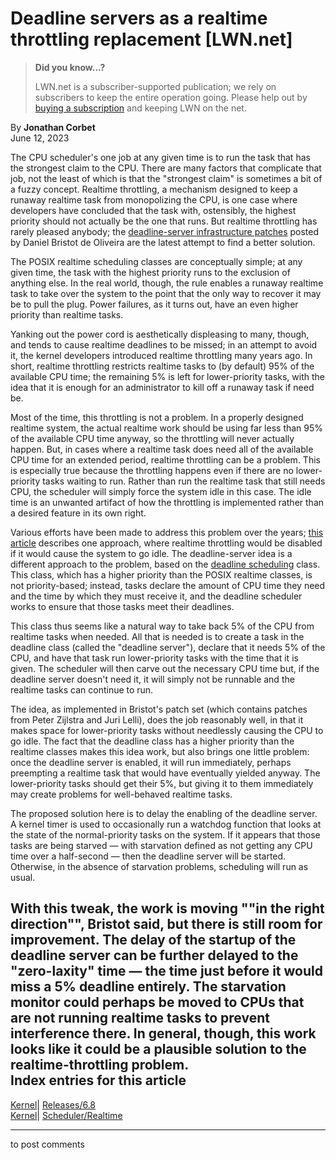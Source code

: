 # Deadline servers as a realtime throttling replacement [LWN.net]

> **Did you know...?**
> 
> LWN.net is a subscriber-supported publication; we rely on subscribers to keep the entire operation going. Please help out by [buying a subscription](/Promo/nst-nag4/subscribe) and keeping LWN on the net. 

By **Jonathan Corbet**  
June 12, 2023 

The CPU scheduler's one job at any given time is to run the task that has the strongest claim to the CPU. There are many factors that complicate that job, not the least of which is that the "strongest claim" is sometimes a bit of a fuzzy concept. Realtime throttling, a mechanism designed to keep a runaway realtime task from monopolizing the CPU, is one case where developers have concluded that the task with, ostensibly, the highest priority should not actually be the one that runs. But realtime throttling has rarely pleased anybody; the [deadline-server infrastructure patches](/ml/linux-kernel/cover.1686239016.git.bristot@kernel.org/) posted by Daniel Bristot de Oliveira are the latest attempt to find a better solution. 

The POSIX realtime scheduling classes are conceptually simple; at any given time, the task with the highest priority runs to the exclusion of anything else. In the real world, though, the rule enables a runaway realtime task to take over the system to the point that the only way to recover it may be to pull the plug. Power failures, as it turns out, have an even higher priority than realtime tasks. 

Yanking out the power cord is aesthetically displeasing to many, though, and tends to cause realtime deadlines to be missed; in an attempt to avoid it, the kernel developers introduced realtime throttling many years ago. In short, realtime throttling restricts realtime tasks to (by default) 95% of the available CPU time; the remaining 5% is left for lower-priority tasks, with the idea that it is enough for an administrator to kill off a runaway task if need be. 

Most of the time, this throttling is not a problem. In a properly designed realtime system, the actual realtime work should be using far less than 95% of the available CPU time anyway, so the throttling will never actually happen. But, in cases where a realtime task does need all of the available CPU time for an extended period, realtime throttling can be a problem. This is especially true because the throttling happens even if there are no lower-priority tasks waiting to run. Rather than run the realtime task that still needs CPU, the scheduler will simply force the system idle in this case. The idle time is an unwanted artifact of how the throttling is implemented rather than a desired feature in its own right. 

Various efforts have been made to address this problem over the years; [this article](/Articles/931789/) describes one approach, where realtime throttling would be disabled if it would cause the system to go idle. The deadline-server idea is a different approach to the problem, based on the [deadline scheduling](/Articles/743740/) class. This class, which has a higher priority than the POSIX realtime classes, is not priority-based; instead, tasks declare the amount of CPU time they need and the time by which they must receive it, and the deadline scheduler works to ensure that those tasks meet their deadlines. 

This class thus seems like a natural way to take back 5% of the CPU from realtime tasks when needed. All that is needed is to create a task in the deadline class (called the "deadline server"), declare that it needs 5% of the CPU, and have that task run lower-priority tasks with the time that it is given. The scheduler will then carve out the necessary CPU time but, if the deadline server doesn't need it, it will simply not be runnable and the realtime tasks can continue to run. 

The idea, as implemented in Bristot's patch set (which contains patches from Peter Zijlstra and Juri Lelli), does the job reasonably well, in that it makes space for lower-priority tasks without needlessly causing the CPU to go idle. The fact that the deadline class has a higher priority than the realtime classes makes this idea work, but also brings one little problem: once the deadline server is enabled, it will run immediately, perhaps preempting a realtime task that would have eventually yielded anyway. The lower-priority tasks should get their 5%, but giving it to them immediately may create problems for well-behaved realtime tasks. 

The proposed solution here is to delay the enabling of the deadline server. A kernel timer is used to occasionally run a watchdog function that looks at the state of the normal-priority tasks on the system. If it appears that those tasks are being starved — with starvation defined as not getting any CPU time over a half-second — then the deadline server will be started. Otherwise, in the absence of starvation problems, scheduling will run as usual. 

With this tweak, the work is moving ""in the right direction"", Bristot said, but there is still room for improvement. The delay of the startup of the deadline server can be further delayed to the "zero-laxity" time — the time just before it would miss a 5% deadline entirely. The starvation monitor could perhaps be moved to CPUs that are not running realtime tasks to prevent interference there. In general, though, this work looks like it could be a plausible solution to the realtime-throttling problem.  
Index entries for this article  
---  
[Kernel](/Kernel/Index)| [Releases/6.8](/Kernel/Index#Releases-6.8)  
[Kernel](/Kernel/Index)| [Scheduler/Realtime](/Kernel/Index#Scheduler-Realtime)  
  


* * *

to post comments 
